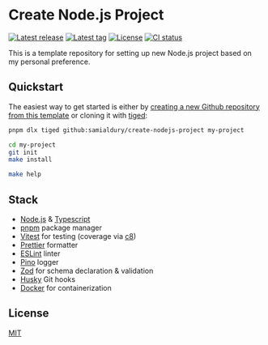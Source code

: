 # Create Node.js Project

[![Latest release](https://badgen.net/github/release/samialdury/create-nodejs-project)](https://github.com/samialdury/create-nodejs-project/releases/latest)
[![Latest tag](https://badgen.net/github/tag/samialdury/create-nodejs-project)](https://github.com/samialdury/create-nodejs-project/tags)
[![License](https://badgen.net/github/license/samialdury/create-nodejs-project)](LICENSE)
[![CI status](https://github.com/samialdury/create-nodejs-project/actions/workflows/ci.yaml/badge.svg)](https://github.com/samialdury/create-nodejs-project/actions/workflows/ci.yaml)

This is a template repository for setting up new Node.js project based on my personal preference.

## Quickstart

The easiest way to get started is either by [creating a new Github repository from this template](https://github.com/samialdury/create-nodejs-project/generate) or cloning it with [tiged](https://github.com/tiged/tiged):

```sh
pnpm dlx tiged github:samialdury/create-nodejs-project my-project

cd my-project
git init
make install

make help
```

## Stack

- [Node.js](https://github.com/nodejs/node) & [Typescript](https://github.com/microsoft/TypeScript)
- [pnpm](https://github.com/pnpm/pnpm) package manager
- [Vitest](https://github.com/vitest-dev/vitest) for testing (coverage via [c8](https://github.com/bcoe/c8))
- [Prettier](https://github.com/prettier/prettier) formatter
- [ESLint](https://github.com/eslint/eslint) linter
- [Pino](https://github.com/pinojs/pino) logger
- [Zod](https://github.com/colinhacks/zod) for schema declaration & validation
- [Husky](https://github.com/typicode/husky) Git hooks
- [Docker](https://www.docker.com/) for containerization

## License

[MIT](LICENSE)
